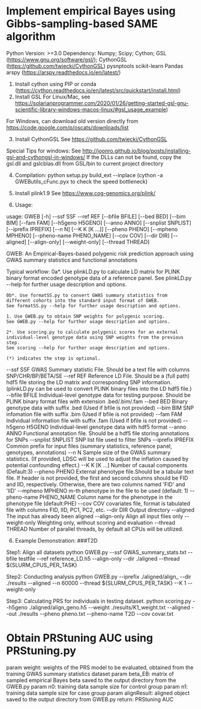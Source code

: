 # Implement empirical Bayes using Gibbs-sampling-based SAME algorithm

Python Version: >=3.0
Dependency: 
	Numpy;
	Scipy;
	Cython; 
	GSL (https://www.gnu.org/software/gsl/); 
	CythonGSL (https://github.com/twiecki/CythonGSL)
	pysnptools
	scikit-learn
	Pandas
	arspy (https://arspy.readthedocs.io/en/latest/)

1. Install cython using PIP or conda (https://cython.readthedocs.io/en/latest/src/quickstart/install.html)
2. Install GSL 
For Linux/Mac, see
https://solarianprogrammer.com/2020/01/26/getting-started-gsl-gnu-scientific-library-windows-macos-linux/#gsl_usage_example)

For Windows, can download old version directly from 
https://code.google.com/p/oscats/downloads/list

3. Install CythonGSL
See https://github.com/twiecki/CythonGSL

Special Tips for windows: See http://joonro.github.io/blog/posts/installing-gsl-and-cythongsl-in-windows/
If the DLLs can not be found, copy the gsl.dll and gslcblas.dll from GSL/bin to current project directory

4. Compilation:
python setup.py build_ext --inplace
(cython -a GWEButils_cFunc.pyx to check the speed bottleneck)

5. Install plink1.9
See https://www.cog-genomics.org/plink/

6. Usage:

usage: GWEB [-h] --ssf SSF --ref REF [--bfile BFILE] [--bed BED] [--bim BIM] [--fam FAM] [--h5geno H5GENO] [--anno ANNO] [--snplist SNPLIST]
            [--iprefix IPREFIX] [--n N] [--K K [K ...]] [--pheno PHENO] [--mpheno MPHENO] [--pheno-name PHENO_NAME] [--cov COV] [--dir DIR] [--aligned]
            [--align-only] [--weight-only] [--thread THREAD]

GWEB: An Empirical-Bayes-based polygenic risk prediction approach
using GWAS summary statistics and functional annotations

Typical workflow:
    0a*. Use plinkLD.py to calculate LD matrix for PLINK binary format
    encoded genotype data of a reference panel.
    See plinkLD.py --help for further usage description and options.

    0b*. Use formatSS.py to convert GWAS summary statistics from
    different cohorts into the standard input format of GWEB.
    See formatSS.py --help for further usage description and options.

    1. Use GWEB.py to obtain SNP weights for polygenic scoring.
    See GWEB.py --help for further usage description and options.

    2*. Use scoring.py to calculate polygenic scores for an external
    individual-level genotype data using SNP weights from the previous step.
    See scoring --help for further usage description and options.

    (*) indicates the step is optional.

  --ssf SSF             GWAS Summary statistic File. Should be a text file with columns SNP/CHR/BP/BETA/SE
  --ref REF             Reference LD File. Should be a (full path) hdf5 file storing the LD matrix and corresponding SNP information. (plinkLD.py can be
                        used to convert PLINK binary files into the LD hdf5 file.)
  --bfile BFILE         Individual-level genotype data for testing purpose. Should be PLINK binary format files with extension .bed/.bim/.fam
  --bed BED             Binary genotype data with suffix .bed (Used if bfile is not provided)
  --bim BIM             SNP infomation file with suffix .bim (Used if bfile is not provided)
  --fam FAM             Individual information file with suffix .fam (Used if bfile is not provided)
  --h5geno H5GENO       Individual-level genotype data with hdf5 format
  --anno ANNO           Functional annotation file. Should be a hdf5 file storing annotations for SNPs
  --snplist SNPLIST     SNP list file used to filter SNPs
  --iprefix IPREFIX     Common prefix for input files (summary statistics, reference panel, genotypes, annotations)
  --n N                 Sample size of the GWAS summary statistics. (If provided, LDSC will be used to adjust the inflation caused by potential confounding
                        effect.)
  --K K [K ...]         Number of causal components (Default:3)
  --pheno PHENO         External phenotype file.Should be a tabular text file. If header is not provided, the first and second columns should be FID and
                        IID, respectively. Otherwise, there are two columns named 'FID' and 'IID'
  --mpheno MPHENO       m-th phenotype in the file to be used (default: 1)
  --pheno-name PHENO_NAME
                        Column name for the phenotype in the phenotype file (default:PHE)
  --cov COV             covariates file, format is tabulated file with columns FID, IID, PC1, PC2, etc.
  --dir DIR             Output directory
  --aligned             The input has already been aligned
  --align-only          Align all input files only
  --weight-only         Weighting only, without scoring and evaluation
  --thread THREAD       Number of parallel threads, by default all CPUs will be utilized.

  6. Example Demonstration:
###T2D

Step1: Align all datasets
python GWEB.py --ssf GWAS_summary_stats.txt --bfile testfile --ref reference_LD.h5 --align-only --dir ./aligned --thread ${SLURM_CPUS_PER_TASK}

Step2: Conducting analysis
python GWEB.py --iprefix ./aligned/align_ --dir ./results --aligned --n 60000 --thread ${SLURM_CPUS_PER_TASK} --K 1 --weight-only

Step3: Calculating PRS for individuals in testing dataset.
python scoring.py --h5geno ./aligned/align_geno.h5 --weight ./results/K1_weight.txt --aligned --out ./results --pheno pheno.txt --pheno-name T2D --cov covar.txt

# Obtain PRStuning AUC using PRStuning.py
param weight: weights of the PRS model to be evaluated, obtained from the training GWAS summary statistics dataset
param beta_EB: matrix of sampled empirical Bayes beta saved to the output directory from the GWEB.py
param n0: training data sample size for control group
param n1: training data sample size for case group
param alignResult: aligned object saved to the output directory from GWEB.py
return: PRStuning AUC

